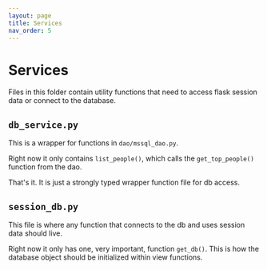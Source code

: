```yaml
---
layout: page
title: Services
nav_order: 5
---
```


# Services
Files in this folder contain utility functions that need to access flask session data or connect to the database.

## `db_service.py`
This is a wrapper for functions in `dao/mssql_dao.py`.

Right now it only contains `list_people()`, which calls the `get_top_people()` function from the dao.

That's it. It is just a strongly typed wrapper function file for db access.

## `session_db.py`
This file is where any function that connects to the db and uses session data should live.

Right now it only has one, very important, function `get_db()`. This is how the database object should be initialized within view functions.
